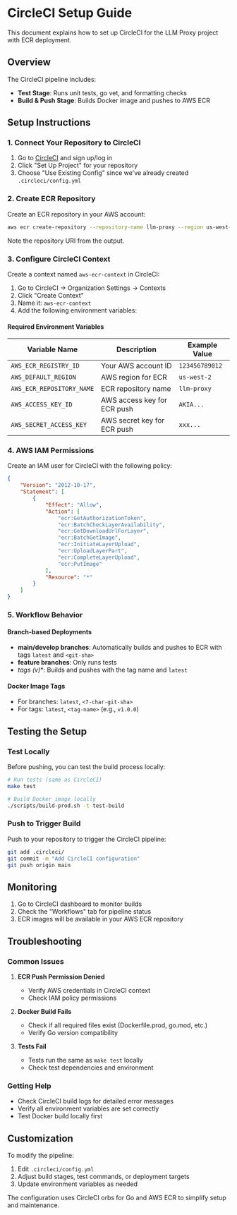# CircleCI Setup Guide

This document explains how to set up CircleCI for the LLM Proxy project with ECR deployment.

## Overview

The CircleCI pipeline includes:
- **Test Stage**: Runs unit tests, go vet, and formatting checks
- **Build & Push Stage**: Builds Docker image and pushes to AWS ECR

## Setup Instructions

### 1. Connect Your Repository to CircleCI

1. Go to [CircleCI](https://circleci.com/) and sign up/log in
2. Click "Set Up Project" for your repository
3. Choose "Use Existing Config" since we've already created `.circleci/config.yml`

### 2. Create ECR Repository

Create an ECR repository in your AWS account:

```bash
aws ecr create-repository --repository-name llm-proxy --region us-west-2
```

Note the repository URI from the output.

### 3. Configure CircleCI Context

Create a context named `aws-ecr-context` in CircleCI:

1. Go to CircleCI → Organization Settings → Contexts
2. Click "Create Context"
3. Name it: `aws-ecr-context`
4. Add the following environment variables:

#### Required Environment Variables

| Variable Name | Description | Example Value |
|---------------|-------------|---------------|
| `AWS_ECR_REGISTRY_ID` | Your AWS account ID | `123456789012` |
| `AWS_DEFAULT_REGION` | AWS region for ECR | `us-west-2` |
| `AWS_ECR_REPOSITORY_NAME` | ECR repository name | `llm-proxy` |
| `AWS_ACCESS_KEY_ID` | AWS access key for ECR push | `AKIA...` |
| `AWS_SECRET_ACCESS_KEY` | AWS secret key for ECR push | `xxx...` |

### 4. AWS IAM Permissions

Create an IAM user for CircleCI with the following policy:

```json
{
    "Version": "2012-10-17",
    "Statement": [
        {
            "Effect": "Allow",
            "Action": [
                "ecr:GetAuthorizationToken",
                "ecr:BatchCheckLayerAvailability",
                "ecr:GetDownloadUrlForLayer",
                "ecr:BatchGetImage",
                "ecr:InitiateLayerUpload",
                "ecr:UploadLayerPart",
                "ecr:CompleteLayerUpload",
                "ecr:PutImage"
            ],
            "Resource": "*"
        }
    ]
}
```

### 5. Workflow Behavior

#### Branch-based Deployments
- **main/develop branches**: Automatically builds and pushes to ECR with tags `latest` and `<git-sha>`
- **feature branches**: Only runs tests
- **tags (v*)**: Builds and pushes with the tag name and `latest`

#### Docker Image Tags
- For branches: `latest`, `<7-char-git-sha>`
- For tags: `latest`, `<tag-name>` (e.g., `v1.0.0`)

## Testing the Setup

### Test Locally

Before pushing, you can test the build process locally:

```bash
# Run tests (same as CircleCI)
make test

# Build Docker image locally
./scripts/build-prod.sh -t test-build
```

### Push to Trigger Build

Push to your repository to trigger the CircleCI pipeline:

```bash
git add .circleci/
git commit -m "Add CircleCI configuration"
git push origin main
```

## Monitoring

1. Go to CircleCI dashboard to monitor builds
2. Check the "Workflows" tab for pipeline status
3. ECR images will be available in your AWS ECR repository

## Troubleshooting

### Common Issues

1. **ECR Push Permission Denied**
   - Verify AWS credentials in CircleCI context
   - Check IAM policy permissions

2. **Docker Build Fails**
   - Check if all required files exist (Dockerfile.prod, go.mod, etc.)
   - Verify Go version compatibility

3. **Tests Fail**
   - Tests run the same as `make test` locally
   - Check test dependencies and environment

### Getting Help

- Check CircleCI build logs for detailed error messages
- Verify all environment variables are set correctly
- Test Docker build locally first

## Customization

To modify the pipeline:

1. Edit `.circleci/config.yml`
2. Adjust build stages, test commands, or deployment targets
3. Update environment variables as needed

The configuration uses CircleCI orbs for Go and AWS ECR to simplify setup and maintenance. 